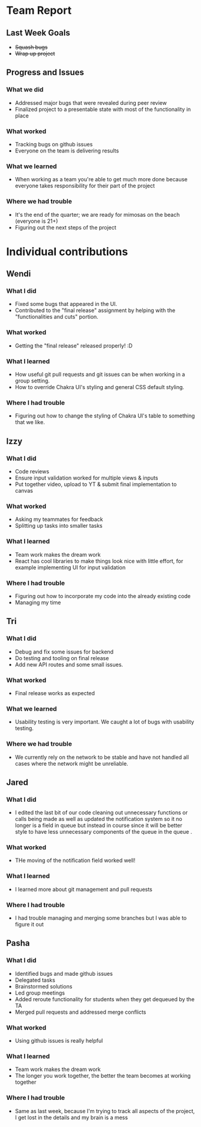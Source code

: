 # **Team Report**

## Last Week Goals

- ~~Squash bugs~~
- ~~Wrap up project~~

## Progress and Issues

### What we did

- Addressed major bugs that were revealed during peer review
- Finalized project to a presentable state with most of the functionality in place

### What worked

- Tracking bugs on github issues
- Everyone on the team is delivering results

### What we learned

- When working as a team you're able to get much more done because everyone takes responsibility for their part of the project

### Where we had trouble

- It's the end of the quarter; we are ready for mimosas on the beach (everyone is 21+)
- Figuring out the next steps of the project

# **Individual contributions**

## Wendi

### What I did

- Fixed some bugs that appeared in the UI.
- Contributed to the "final release" assignment by helping with the "functionalities and cuts" portion.

### What worked

- Getting the "final release" released properly! :D

### What I learned

- How useful git pull requests and git issues can be when working in a group setting.
- How to override Chakra UI's styling and general CSS default styling.

### Where I had trouble

- Figuring out how to change the styling of Chakra UI's table to something that we like.

## Izzy

### What I did

- Code reviews
- Ensure input validation worked for multiple views & inputs
- Put together video, upload to YT & submit final implementation to canvas

### What worked

- Asking my teammates for feedback
- Splitting up tasks into smaller tasks

### What I learned

- Team work makes the dream work
- React has cool libraries to make things look nice with little effort, for example implementing UI for input validation

### Where I had trouble

- Figuring out how to incorporate my code into the already existing code
- Managing my time

## Tri

### What I did

- Debug and fix some issues for backend
- Do testing and tooling on final release
- Add new API routes and some small issues.

### What worked

- Final release works as expected

### What we learned

- Usability testing is very important. We caught a lot of bugs with usability testing.

### Where we had trouble

- We currently rely on the network to be stable and have not handled all cases where the network might be unreliable.

## Jared

### What I did

- I edited the last bit of our code cleaning out unnecessary functions or calls being made as well as updated the notification system so it no longer is a field in queue but instead in course since it will be better style to have less unnecessary components of the queue in the queue .

### What worked

- THe moving of the notification field worked well!

### What I learned

- I learned more about git management and pull requests

### Where I had trouble

- I had trouble managing and merging some branches but I was able to figure it out

## Pasha

### What I did

- Identified bugs and made github issues
- Delegated tasks
- Brainstormed solutions
- Led group meetings
- Added reroute functionality for students when they get dequeued by the TA
- Merged pull requests and addressed merge conflicts

### What worked

- Using github issues is really helpful

### What I learned

- Team work makes the dream work
- The longer you work together, the better the team becomes at working together

### Where I had trouble

- Same as last week, because I'm trying to track all aspects of the project, I get lost in the details and my brain is a mess
